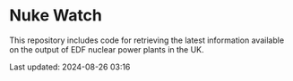 # Nuke Watch

This repository includes code for retrieving the latest information available on the output of EDF nuclear power plants in the UK.

Last updated: 2024-08-26 03:16
